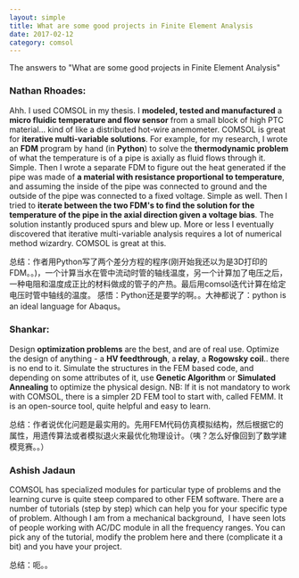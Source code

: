 ```yaml
---
layout: simple
title: What are some good projects in Finite Element Analysis
date: 2017-02-12
category: comsol
---
```


The answers to "What are some good projects in Finite Element Analysis"

### Nathan Rhoades:
Ahh. I used COMSOL in my thesis. I **modeled, tested and manufactured** a **micro fluidic temperature and flow sensor** from a small block of high PTC material... kind of like a distributed hot-wire anemometer.
COMSOL is great for **iterative multi-variable solutions**. For example, for my research, I wrote an **FDM** program by hand (in **Python**) to solve the **thermodynamic problem** of what the temperature is of a pipe is axially as fluid flows through it. Simple.
Then I wrote a separate FDM to figure out the heat generated if the pipe was made of **a material with resistance proportional to temperature**, and assuming the inside of the pipe was connected to ground and the outside of the pipe was connected to a fixed voltage. Simple as well.
Then I tried to **iterate between the two FDM's to find the solution for the temperature of the pipe in the axial direction given a voltage bias**. The solution instantly produced spurs and blew up. More or less I eventually discovered that iterative multi-variable analysis requires a lot of numerical method wizardry.
COMSOL is great at this.

总结：作者用Python写了两个差分方程的程序(刚开始我还以为是3D打印的FDM。。)，一个计算当水在管中流动时管的轴线温度，另一个计算加了电压之后，一种电阻和温度成正比的材料做成的管子的产热。最后用comsol迭代计算在给定电压时管中轴线的温度。
感悟：Python还是要学的啊。。大神都说了：python is an ideal language for Abaqus。

### Shankar:
Design **optimization problems** are the best, and are of real use.
Optimize the design of anything - a **HV feedthrough**, a **relay**, a **Rogowsky coil**.. there is no end to it.
Simulate the structures in the FEM based code, and depending on some attributes of it, use **Genetic Algorithm** or **Simulated Annealing** to optimize the physical design.
NB: If it is not mandatory to work with COMSOL, there is a simpler 2D FEM tool to start with, called FEMM. It is an open-source tool, quite helpful and easy to learn.

总结：作者说优化问题是最实用的。先用FEM代码仿真模拟结构，然后根据它的属性，用遗传算法或者模拟退火来最优化物理设计。（咦？怎么好像回到了数学建模竞赛。。）

### Ashish Jadaun
COMSOL has specialized modules for particular type of problems and the learning curve is quite steep compared to other FEM software. There are a number of tutorials (step by step) which can help you for your specific type of problem. Although I am from a mechanical background,  I have seen lots of people working with AC/DC module in all the frequency ranges. You can pick any of the tutorial, modify the problem here and there (complicate it a bit) and you have your project.

总结：呃。。